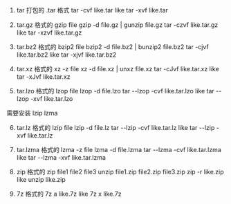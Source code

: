 1. tar 打包的 .tar 格式
  tar -cvf like.tar like
  tar -xvf like.tar

2. tar.gz 格式的
  gzip file
  gzip -d file.gz  |  gunzip file.gz
  tar -czvf like.tar.gz like
  tar -xzvf like.tar.gz

3. tar.bz2 格式的
  bzip2 file
  bzip2 -d file.bz2  |  bunzip2 file.bz2
  tar -cjvf like.tar.bz2 like
  tar -xjvf like.tar.bz2

4. tar.xz 格式的
  xz -z file
  xz -d file.xz  | unxz file.xz
  tar -cJvf like.tar.xz like
  tar -xJvf like.tar.xz

5. tar.lzo 格式的
  lzop file
  lzop -d file.lzo
  tar --lzop -cvf like.tar.lzo like
  tar --lzop -xvf like.tar.lzo



  需要安装 lzip lzma

6. tar.lz 格式的
   lzip file
   lzip -d file.lz
   tar --lzip -cvf like.tar.lz like
   tar --lzip -xvf like.tar.lz

7. tar.lzma 格式的
  lzma -z file
  lzma -d file.lzma
  tar --lzma -cvf like.tar.lzma like
  tar --lzma -xvf like.tar.lzma

8. zip 格式的
  zip file1 file2 file3
  unzip file1.zip file2.zip file3.zip
  zip -r like.zip like
  unzip like.zip

9. 7z 格式的
  7z a like.7z like
  7z x like.7z
